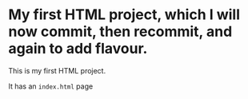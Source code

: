 # My first HTML project, which I will now commit, then recommit, and again to add flavour.

This is my first HTML project.

It has an `index.html` page
